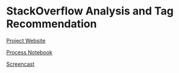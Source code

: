 # StackOverflow Analysis and Tag Recommendation

[Project Website](https://tchanda90.github.io/stackoverflow-analysis/)

[Process Notebook](https://tchanda90.github.io/stackoverflow-analysis/process_notebook.html)

[Screencast](https://youtu.be/4fezPWOaXNY)
